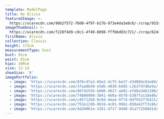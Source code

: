 ```yaml
---
template: ModelPage
title: Ke Alivia
featuredImage: >-
  https://ucarecdn.com/98b2f572-70d0-4f97-b17b-973e4da3e8c6/-/crop/933x648/0,418/-/preview/
imageThumbnail: >-
  https://ucarecdn.com/f228f4d9-c0c1-4f49-8898-fffb6d83c721/-/crop/624x821/71,28/-/preview/
firstName: Alivia
collection: Classic
height: 173cm
measurementType: bust
bust: 91cm
waist: 81cm
hips: 100cm
size: 12-14
shoeSize: '9'
imagePortfolio:
  - image: 'https://ucarecdn.com/8f6c4fa2-66e2-4c75-be2f-43d08dc81e68/'
  - image: 'https://ucarecdn.com/3faa0b50-e5db-4038-b9d5-c2b3747dbe5e/'
  - image: 'https://ucarecdn.com/8674255b-b0d6-4627-ab81-efd8a3481100/'
  - image: 'https://ucarecdn.com/74806998-3841-4b0a-85f8-b387fa13de86/'
  - image: 'https://ucarecdn.com/c05712b8-0c6d-4ea4-9f74-0df93277b421/'
  - image: 'https://ucarecdn.com/753e12d6-9b34-4c01-99b1-850a42f73c66/'
  - image: 'https://ucarecdn.com/4d20061e-3161-4717-9d40-d1a772580d1d/'
---
```



